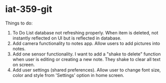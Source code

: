 # iat-359-git
Things to do: 
1. To Do List database not refreshing properly. When item is deleted, not instantly reflected on UI but is reflected in database.
2. Add camera functionality to notes app. Allow users to add pictures into notes.
3. Add one sensor functionality. I want to add a "shake to delete" function when user is editing or creating a new note. They shake to clear all text on screen.
4. Add user settings (shared preferences). Allow user to change font size, color and style from 'Settings' option in home screen. 
